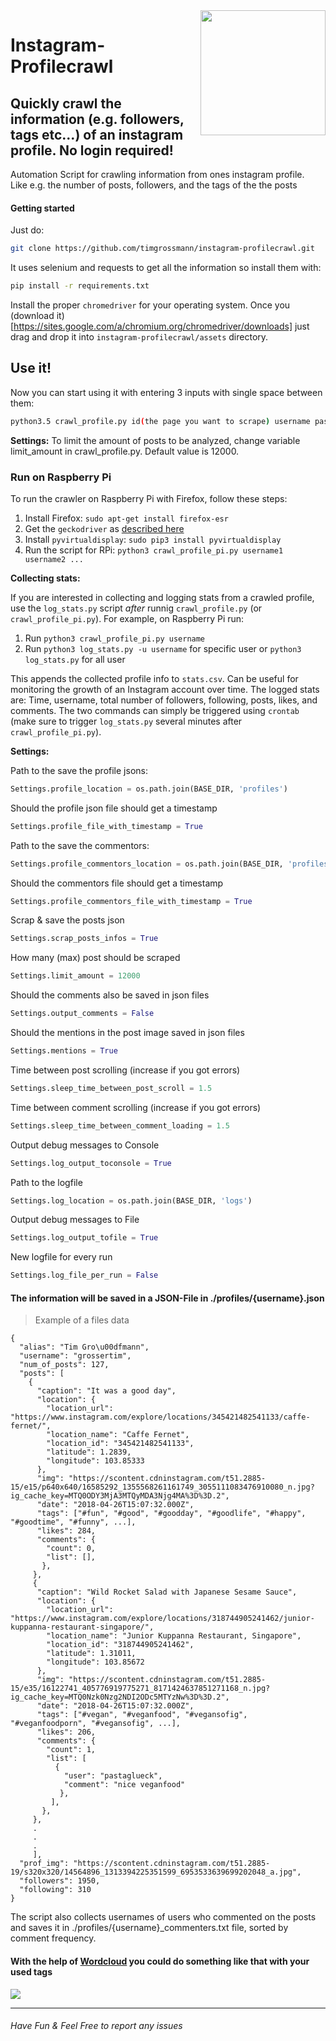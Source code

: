 <img src="https://s3-eu-central-1.amazonaws.com/centaur-wp/designweek/prod/content/uploads/2016/05/11170038/Instagram_Logo-1002x1003.jpg" width="200" align="right">

# Instagram-Profilecrawl

## Quickly crawl the information (e.g. followers, tags etc...) of an instagram profile. No login required!
Automation Script for crawling information from ones instagram profile.  
Like e.g. the number of posts, followers, and the tags of the the posts

#### Getting started
Just do:
```bash
git clone https://github.com/timgrossmann/instagram-profilecrawl.git
```

It uses selenium and requests to get all the information so install them with:
```bash
pip install -r requirements.txt
```

Install the proper `chromedriver` for your operating system.  Once you (download it)[https://sites.google.com/a/chromium.org/chromedriver/downloads] just drag and drop it into `instagram-profilecrawl/assets` directory.

## Use it!
Now you can start using it with entering 3 inputs with single space between them:
```bash
python3.5 crawl_profile.py id(the page you want to scrape) username password
```

**Settings:**
To limit the amount of posts to be analyzed, change variable limit_amount in crawl_profile.py. Default value is 12000.

### Run on Raspberry Pi
To run the crawler on Raspberry Pi with Firefox, follow these steps:

1. Install Firefox: `sudo apt-get install firefox-esr`
2. Get the `geckodriver` as [described here](https://github.com/timgrossmann/InstaPy/blob/master/docs/How_to_Raspberry.md#how-to-update-geckodriver-on-raspbian)
3. Install `pyvirtualdisplay`: `sudo pip3 install pyvirtualdisplay`
4. Run the script for RPi: `python3 crawl_profile_pi.py username1 username2 ...`

**Collecting stats:**

If you are interested in collecting and logging stats from a crawled profile, use the `log_stats.py` script *after* runnig `crawl_profile.py` (or `crawl_profile_pi.py`).
For example, on Raspberry Pi run:

1. Run `python3 crawl_profile_pi.py username`
2. Run `python3 log_stats.py -u username` for specific user or `python3 log_stats.py` for all user

This appends the collected profile info to `stats.csv`. Can be useful for monitoring the growth of an Instagram account over time.
The logged stats are: Time, username, total number of followers, following, posts, likes, and comments.
The two commands can simply be triggered using `crontab` (make sure to trigger `log_stats.py` several minutes after `crawl_profile_pi.py`).

**Settings:**

Path to the save the profile jsons:
```python
Settings.profile_location = os.path.join(BASE_DIR, 'profiles')
```
Should the profile json file should get a timestamp
```python
Settings.profile_file_with_timestamp = True
```

Path to the save the commentors:
```python
Settings.profile_commentors_location = os.path.join(BASE_DIR, 'profiles')
```
Should the commentors file should get a timestamp
```python
Settings.profile_commentors_file_with_timestamp = True
```

Scrap & save the posts json
```python
Settings.scrap_posts_infos = True
```
How many (max) post should be scraped
```python
Settings.limit_amount = 12000
```
Should the comments also be saved in json files
```python
Settings.output_comments = False
```
Should the mentions in the post image saved in json files
```python
Settings.mentions = True
```

Time between post scrolling (increase if you got errors)
```python
Settings.sleep_time_between_post_scroll = 1.5
```
Time between comment scrolling (increase if you got errors)
```python
Settings.sleep_time_between_comment_loading = 1.5
```

Output debug messages to Console
```python
Settings.log_output_toconsole = True
```
Path to the logfile
```python
Settings.log_location = os.path.join(BASE_DIR, 'logs')
```
Output debug messages to File
```python
Settings.log_output_tofile = True
```
New logfile for every run
```python
Settings.log_file_per_run = False
```



#### The information will be saved in a JSON-File in ./profiles/{username}.json
> Example of a files data
```
{
  "alias": "Tim Gro\u00dfmann",
  "username": "grossertim",
  "num_of_posts": 127,
  "posts": [
    {
      "caption": "It was a good day",
      "location": {
        "location_url": "https://www.instagram.com/explore/locations/345421482541133/caffe-fernet/",
        "location_name": "Caffe Fernet",
        "location_id": "345421482541133",
        "latitude": 1.2839,
        "longitude": 103.85333
      },
      "img": "https://scontent.cdninstagram.com/t51.2885-15/e15/p640x640/16585292_1355568261161749_3055111083476910080_n.jpg?ig_cache_key=MTQ0ODY3MjA3MTQyMDA3Njg4MA%3D%3D.2",
      "date": "2018-04-26T15:07:32.000Z",
      "tags": ["#fun", "#good", "#goodday", "#goodlife", "#happy", "#goodtime", "#funny", ...],
      "likes": 284,
      "comments": {
        "count": 0,
        "list": [],
       },
     },
     {
      "caption": "Wild Rocket Salad with Japanese Sesame Sauce",
      "location": {
        "location_url": "https://www.instagram.com/explore/locations/318744905241462/junior-kuppanna-restaurant-singapore/",
        "location_name": "Junior Kuppanna Restaurant, Singapore",
        "location_id": "318744905241462",
        "latitude": 1.31011,
        "longitude": 103.85672
      },
      "img": "https://scontent.cdninstagram.com/t51.2885-15/e35/16122741_405776919775271_8171424637851271168_n.jpg?ig_cache_key=MTQ0Nzk0Nzg2NDI2ODc5MTYzNw%3D%3D.2",
      "date": "2018-04-26T15:07:32.000Z",
      "tags": ["#vegan", "#veganfood", "#vegansofig", "#veganfoodporn", "#vegansofig", ...],
      "likes": 206,
      "comments": {
        "count": 1,
        "list": [
          {
            "user": "pastaglueck",
            "comment": "nice veganfood"
           },
         ],
       },
     },
     .
     .
     .
     ],
  "prof_img": "https://scontent.cdninstagram.com/t51.2885-19/s320x320/14564896_1313394225351599_6953533639699202048_a.jpg",
  "followers": 1950,
  "following": 310
}
```

The script also collects usernames of users who commented on the posts and saves it in ./profiles/{username}_commenters.txt file, sorted by comment frequency.

#### With the help of [Wordcloud](https://github.com/amueller/word_cloud) you could do something like that with your used tags
![](http://i65.tinypic.com/2nkrrtg.png)

<hr />

###### Have Fun & Feel Free to report any issues
